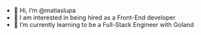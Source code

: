 - 👋 Hi, I’m @matiaslupa
- 👀 I am interested in being hired as a Front-End developer
- 🌱 I’m currently learning to be a Full-Stack Engineer with Goland


<!---
matiaslupa/matiaslupa is a ✨ special ✨ repository because its `README.md` (this file) appears on your GitHub profile.
You can click the Preview link to take a look at your changes.
--->
